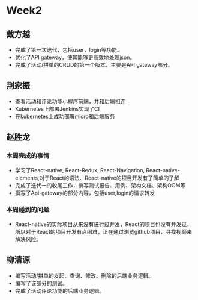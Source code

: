 # Week2
## 戴方越
* 完成了第一次迭代，包括user，login等功能。
* 优化了API gateway，使其能够更高效地处理json。
* 完成了活动/拼单的CRUD的第一个版本，主要是API gateway部分。

## 荆家振
* 查看活动和评论功能小程序前端，并和后端相连
* Kubernetes上部署Jenkins实现了CI
* 在kubernetes上成功部署micro和后端服务

## 赵胜龙
### 本周完成的事情
* 学习了React-native, React-Redux, React-Navigation, React-native-elements,对于React的语法、React-native的项目开发有了简单的了解
* 完成了迭代一的收尾工作，撰写测试报告、用例、架构文档、架构OOM等
* 撰写了Api-gateway的部分内容，包括user,login的请求转发

### 本周碰到的问题
* React-native的实际项目从来没有进行过开发，React的项目也没有开发过，所以对于React的项目开发有点困难，正在通过浏览github项目，寻找视频来解决风险。

## 柳清源
* 编写活动/拼单的发起、查询、修改、删除的后端业务逻辑。
* 编写了该部分的测试。
* 完成了活动评论功能的后端业务逻辑。
